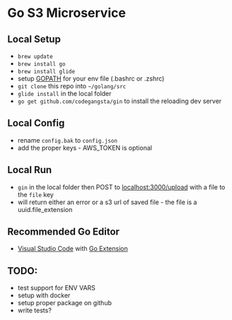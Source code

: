 # Go S3 Microservice

## Local Setup
- ` brew update `
- ` brew install go `
- ` brew install glide ` 
-  setup [GOPATH](https://gist.github.com/vsouza/77e6b20520d07652ed7d) for your env file (.bashrc or .zshrc)
- ` git clone ` this repo into ` ~/golang/src `
- ` glide install ` in the local folder
- ` go get github.com/codegangsta/gin ` to install the reloading dev server

## Local Config
- rename `config.bak` to `config.json`
- add the proper keys - AWS_TOKEN is optional

## Local Run
- `gin` in the local folder then POST to [localhost:3000/upload](http://localhost:3000/upload) with a file to the `file` key
- will return either an error or a s3 url of saved file - the file is a uuid.file_extension

## Recommended Go Editor
- [Visual Studio Code](https://code.visualstudio.com/) with [Go Extension](https://github.com/Microsoft/vscode-go)

## TODO:
- test support for ENV VARS
- setup with docker
- setup proper package on github
- write tests?
